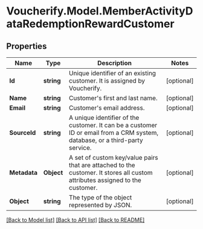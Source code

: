 # Voucherify.Model.MemberActivityDataRedemptionRewardCustomer

## Properties

Name | Type | Description | Notes
------------ | ------------- | ------------- | -------------
**Id** | **string** | Unique identifier of an existing customer. It is assigned by Voucherify. | [optional] 
**Name** | **string** | Customer&#39;s first and last name. | [optional] 
**Email** | **string** | Customer&#39;s email address. | [optional] 
**SourceId** | **string** | A unique identifier of the customer. It can be a customer ID or email from a CRM system, database, or a third-party service. | [optional] 
**Metadata** | **Object** | A set of custom key/value pairs that are attached to the customer. It stores all custom attributes assigned to the customer. | [optional] 
**Object** | **string** | The type of the object represented by JSON. | [optional] 

[[Back to Model list]](../README.md#documentation-for-models) [[Back to API list]](../README.md#documentation-for-api-endpoints) [[Back to README]](../README.md)

